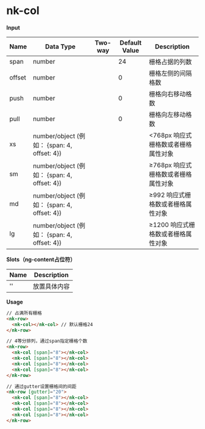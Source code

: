 # nk-col

**Input**

| Name | Data Type |  Two-way | Default Value | Description |
| --- | --- | --- | --- | --- |
| span | number | | 24 | 栅格占据的列数 |
| offset | number | | 0 | 栅格左侧的间隔格数 |
| push | number | | 0 | 栅格向右移动格数 |
| pull | number | | 0 | 栅格向左移动格数 |
| xs | number/object (例如： {span: 4, offset: 4}) | | | <768px 响应式栅格数或者栅格属性对象 |
| sm | number/object (例如： {span: 4, offset: 4}) | | | ≥768px 响应式栅格数或者栅格属性对象 |
| md | number/object (例如： {span: 4, offset: 4}) | | | ≥992 响应式栅格数或者栅格属性对象 |
| lg | number/object (例如： {span: 4, offset: 4}) | | | ≥1200 响应式栅格数或者栅格属性对象 |
 
**Slots（ng-content占位符）**

| Name | Description |
| --- | --- |
| '' | 放置具体内容 |

**Usage**

```html
// 占满所有栅格
<nk-row>
  <nk-col></nk-col> // 默认栅格24
</nk-row>

// 4等分排列，通过span指定栅格个数
<nk-row>
  <nk-col [span]="8"></nk-col>
  <nk-col [span]="8"></nk-col>
  <nk-col [span]="8"></nk-col>
  <nk-col [span]="8"></nk-col>
</nk-row>

// 通过gutter设置栅格间的间距
<nk-row [gutter]="20">
  <nk-col [span]="8"></nk-col>
  <nk-col [span]="8"></nk-col>
  <nk-col [span]="8"></nk-col>
  <nk-col [span]="8"></nk-col>
</nk-row>
```

